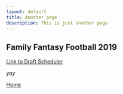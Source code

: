 ```yaml
---
layout: default
title: Another page
description: This is just another page
---
```


## Family Fantasy Football 2019

[Link to Draft Scheduler](http://www.google.com)

_yay_

[Home](./)
